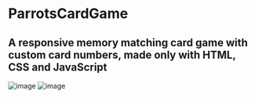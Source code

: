 <h1>ParrotsCardGame</h1>

<h2>A responsive memory matching card game with custom card numbers, made only with HTML, CSS and JavaScript</h2>


![image](https://user-images.githubusercontent.com/106840825/211624733-53217b68-78ae-41bb-95af-5c700cb6174a.png)
![image](https://user-images.githubusercontent.com/106840825/211625126-175f94f6-0fec-48de-ae90-ad97299690f7.png)

